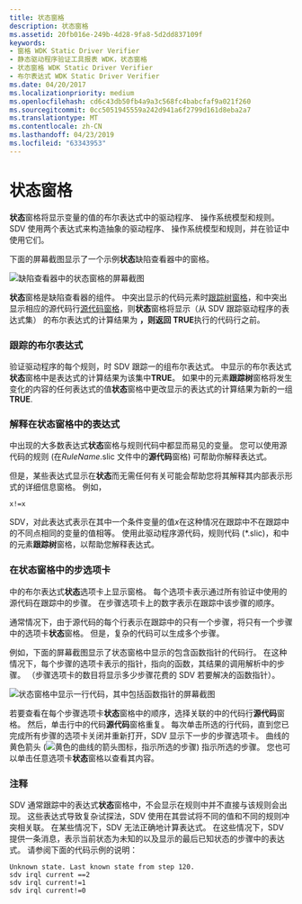 ```yaml
---
title: 状态窗格
description: 状态窗格
ms.assetid: 20fb016e-249b-4d28-9fa8-5d2dd837109f
keywords:
- 窗格 WDK Static Driver Verifier
- 静态驱动程序验证工具报表 WDK，状态窗格
- 状态窗格 WDK Static Driver Verifier
- 布尔表达式 WDK Static Driver Verifier
ms.date: 04/20/2017
ms.localizationpriority: medium
ms.openlocfilehash: cd6c43db50fb4a9a3c568fc4babcfaf9a021f260
ms.sourcegitcommit: 0cc5051945559a242d941a6f2799d161d8eba2a7
ms.translationtype: MT
ms.contentlocale: zh-CN
ms.lasthandoff: 04/23/2019
ms.locfileid: "63343953"
---
```

# <a name="state-pane"></a>状态窗格


**状态**窗格将显示变量的值的布尔表达式中的驱动程序、 操作系统模型和规则。 SDV 使用两个表达式来构造抽象的驱动程序、 操作系统模型和规则，并在验证中使用它们。

下面的屏幕截图显示了一个示例**状态**缺陷查看器中的窗格。

![缺陷查看器中的状态窗格的屏幕截图](images/sdv-state.png)

**状态**窗格是缺陷查看器的组件。 中突出显示的代码元素时[跟踪树窗格](trace-tree-pane.md)，和中突出显示相应的源代码行[源代码窗格](source-code-pane.md)，则**状态**窗格将显示（从 SDV 跟踪驱动程序的表达式集） 的布尔表达式的计算结果为 **，则返回 TRUE**执行的代码行之前。

### <a name="span-idtrackingbooleanexpressionsspanspan-idtrackingbooleanexpressionsspantracking-boolean-expressions"></a><span id="tracking_boolean_expressions"></span><span id="TRACKING_BOOLEAN_EXPRESSIONS"></span>跟踪的布尔表达式

验证驱动程序的每个规则，时 SDV 跟踪一的组布尔表达式。 中显示的布尔表达式**状态**窗格中是表达式的计算结果为该集中**TRUE**。 如果中的元素**跟踪树**窗格将发生变化的内容的任何表达式的值**状态**窗格中更改显示的表达式的计算结果为新的一组**TRUE**.

### <a name="span-idinterpretingexpressionsinthestatepanespanspan-idinterpretingexpressionsinthestatepanespaninterpreting-expressions-in-the-state-pane"></a><span id="interpreting_expressions_in_the_state_pane"></span><span id="INTERPRETING_EXPRESSIONS_IN_THE_STATE_PANE"></span>解释在状态窗格中的表达式

中出现的大多数表达式**状态**窗格与规则代码中都显而易见的变量。 您可以使用源代码的规则 (在*RuleName*.slic 文件中的**源代码**窗格) 可帮助你解释表达式。

但是，某些表达式显示在**状态**而无需任何有关可能会帮助您将其解释其内部表示形式的详细信息窗格。 例如，

```
x!=x
```

SDV，对此表达式表示在其中一个条件变量的值*x*在这种情况在跟踪中不在跟踪中的不同点相同的变量的值相等。 使用此驱动程序源代码，规则代码 (\*.slic)，和中的元素**跟踪树**窗格，以帮助您解释表达式。

### <a name="span-idsteptabsinthestatepanespanspan-idsteptabsinthestatepanespanstep-tabs-in-the-state-pane"></a><span id="step_tabs_in_the_state_pane"></span><span id="STEP_TABS_IN_THE_STATE_PANE"></span>在状态窗格中的步选项卡

中的布尔表达式**状态**选项卡上显示窗格。 每个选项卡表示通过所有验证中使用的源代码在跟踪中的步骤。 在步骤选项卡上的数字表示在跟踪中该步骤的顺序。

通常情况下，由于源代码的每个行表示在跟踪中的只有一个步骤，将只有一个步骤中的选项卡**状态**窗格。 但是，复杂的代码可以生成多个步骤。

例如，下面的屏幕截图显示了状态窗格中显示的包含函数指针的代码行。 在这种情况下，每个步骤的选项卡表示的指针，指向的函数，其结果的调用解析中的步骤。 （步骤选项卡的数目将显示多少步骤花费的 SDV 若要解决的函数指针）。

![状态窗格中显示一行代码，其中包括函数指针的屏幕截图](images/sdv-statetab.png)

若要查看在每个步骤选项卡**状态**窗格中的顺序，选择关联的中的代码行**源代码**窗格。 然后，单击行中的代码**源代码**窗格重复。 每次单击所选的行代码，直到您已完成所有步骤的选项卡关闭并重新打开，SDV 显示下一步的步骤选项卡。 曲线的黄色箭头 (![黄色的曲线的箭头图标，指示所选的步骤](images/sdv-ico-steptab.png)) 指示所选的步骤。 您也可以单击任意选项卡**状态**窗格以查看其内容。

### <a name="span-idcommentspanspan-idcommentspancomment"></a><span id="comment"></span><span id="COMMENT"></span>注释

SDV 通常跟踪中的表达式**状态**窗格中，不会显示在规则中并不直接与该规则会出现。 这些表达式导致复杂试探法，SDV 使用在其尝试将不同的值和不同的规则冲突相关联。 在某些情况下，SDV 无法正确地计算表达式。 在这些情况下，SDV 提供一条消息，表示当前状态为未知的以及显示的最后已知状态的步骤中的表达式。 请参阅下面的代码示例的说明：

```
Unknown state. Last known state from step 120.
sdv irql current ==2
sdv irql current!=1
sdv irql current!=0
```

 

 





